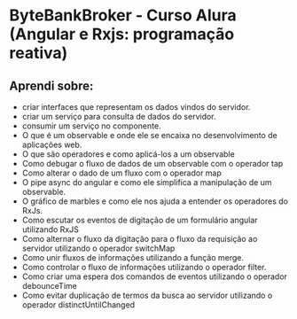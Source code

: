 # ByteBankBroker - Curso Alura (Angular e Rxjs: programação reativa)

## Aprendi sobre: 
 - criar interfaces que representam os dados vindos do servidor.
 - criar um serviço para consulta de dados do servidor.
 - consumir um serviço no componente.
 - O que é um observable e onde ele se encaixa no desenvolvimento de aplicações web.
 - O que são operadores e como aplicá-los a um observable
 - Como debugar o fluxo de dados de um observable com o operador tap
 - Como alterar o dado de um fluxo com o operador map
 - O pipe async do angular e como ele simplifica a manipulação de um observable.
 - O gráfico de marbles e como ele nos ajuda a entender os operadores do RxJs.
 - Como escutar os eventos de digitação de um formulário angular utilizando RxJS
 - Como alternar o fluxo da digitação para o fluxo da requisição ao servidor utilizando o operador switchMap
 - Como unir fluxos de informações utilizando a função merge.
 - Como controlar o fluxo de informações utilizando o operador filter.
 - Como criar uma espera dos comandos de eventos utilizando o operador debounceTime
 - Como evitar duplicação de termos da busca ao servidor utilizando o operador distinctUntilChanged
 
